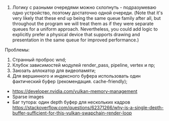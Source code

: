 1. Логику с разными очередями можно схлопнуть - подразумеваю одно устройство, поэтому достаточно одной очереди.
   (Note that it's very likely that these end up being the same queue family after all, but throughout the program 
   we will treat them as if they were separate queues for a uniform approach. Nevertheless, 
   you could add logic to explicitly prefer a physical device that supports drawing and presentation in the same 
   queue for improved performance.)

Проблемы:
1. Странный проброс wnd;
2. Клубок зависимостей модулей render_pass, pipeline, vertex и пр;
3. Заюзать аллокатор для видеопамяти;
4. Для вершинного и индексного буфера использовать один фактический буфер (рекомендация. cache-friendly);


- https://developer.nvidia.com/vulkan-memory-management
- Sparse images
- Баг тутора: один depth буфер для нескольких кадров 
  https://stackoverflow.com/questions/62371266/why-is-a-single-depth-buffer-sufficient-for-this-vulkan-swapchain-render-loop

